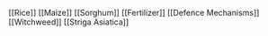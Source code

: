 [[Rice]]
[[Maize]]
[[Sorghum]]
[[Fertilizer]]
[[Defence Mechanisms]]
[[Witchweed]]
[[Striga Asiatica]]
